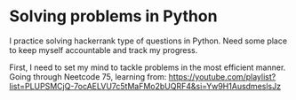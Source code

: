 # Solving problems in Python

I practice solving hackerrank type of questions in Python. Need some place to keep myself accountable and track my progress.

First, I need to set my mind to tackle problems in the most efficient manner.
Going through Neetcode 75, learning from: https://youtube.com/playlist?list=PLUPSMCjQ-7ocAELVU7c5tMaFMo2bUQRF4&si=Yw9H1AusdmeslsJz
